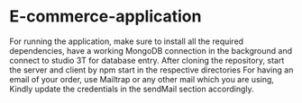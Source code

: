 # E-commerce-application
For running the application, make sure to install all the required dependencies, have a working MongoDB connection in the background and connect to studio 3T for database entry. 
After cloning the repository, start the server and client by npm start in the respective directories
For having an email of your order, use Mailtrap or any other mail which you are using, Kindly update the credentials in the sendMail section accordingly.


